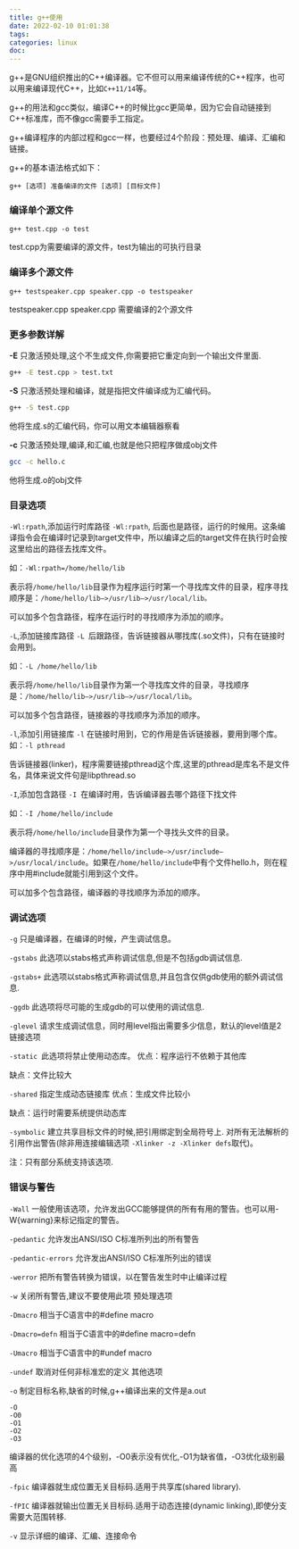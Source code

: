 ```yaml
---
title: g++使用
date: 2022-02-10 01:01:38
tags:
categories: linux
doc:
---
```


g\++是GNU组织推出的C\++编译器。它不但可以用来编译传统的C\++程序，也可以用来编译现代C\++，比如`C++11/14`等。

g\++的用法和gcc类似，编译C\++的时候比gcc更简单，因为它会自动链接到C\++标准库，而不像gcc需要手工指定。

g\++编译程序的内部过程和gcc一样，也要经过4个阶段：预处理、编译、汇编和链接。

g\++的基本语法格式如下：

```
g++ [选项] 准备编译的文件 [选项] [目标文件]
```

### 编译单个源文件

```
g++ test.cpp -o test
```

test.cpp为需要编译的源文件，test为输出的可执行目录

### 编译多个源文件

```
g++ testspeaker.cpp speaker.cpp -o testspeaker
```

testspeaker.cpp speaker.cpp 需要编译的2个源文件

### 更多参数详解

**-E**
 只激活预处理,这个不生成文件,你需要把它重定向到一个输出文件里面.

```bash
g++ -E test.cpp > test.txt
```

**-S**
 只激活预处理和编译，就是指把文件编译成为汇编代码。

```bash
g++ -S test.cpp
```

他将生成.s的汇编代码，你可以用文本编辑器察看

**-c**
 只激活预处理,编译,和汇编,也就是他只把程序做成obj文件

```bash
gcc -c hello.c
```

他将生成.o的obj文件

### 目录选项

`-Wl:rpath`,添加运行时库路径
`-Wl:rpath`, 后面也是路径，运行的时候用。这条编译指令会在编译时记录到target文件中，所以编译之后的target文件在执行时会按这里给出的路径去找库文件。

如：`-Wl:rpath=/home/hello/lib`

表示将`/home/hello/lib`目录作为程序运行时第一个寻找库文件的目录，程序寻找顺序是：`/home/hello/lib–>/usr/lib–>/usr/local/lib。`

可以加多个包含路径，程序在运行时的寻找顺序为添加的顺序。

`-L`,添加链接库路径
`-L `后跟路径，告诉链接器从哪找库(.so文件)，只有在链接时会用到。

如：`-L /home/hello/lib`

表示将`/home/hello/lib`目录作为第一个寻找库文件的目录，寻找顺序是：`/home/hello/lib–>/usr/lib–>/usr/local/lib`。

可以加多个包含路径，链接器的寻找顺序为添加的顺序。

`-l`,添加引用链接库
`-l` 在链接时用到，它的作用是告诉链接器，要用到哪个库。 如：`-l pthread`

告诉链接器(linker)，程序需要链接pthread这个库,这里的pthread是库名不是文件名，具体来说文件句是libpthread.so

`-I`,添加包含路径
`-I `在编译时用，告诉编译器去哪个路径下找文件

如：`-I /home/hello/include`

表示将`/home/hello/include`目录作为第一个寻找头文件的目录。

编译器的寻找顺序是：`/home/hello/include–>/usr/include–>/usr/local/include`。如果在`/home/hello/include`中有个文件hello.h，则在程序中用#include就能引用到这个文件。

可以加多个包含路径，编译器的寻找顺序为添加的顺序。

### 调试选项

`-g`
只是编译器，在编译的时候，产生调试信息。

`-gstabs`
此选项以stabs格式声称调试信息,但是不包括gdb调试信息.

`-gstabs+`
此选项以stabs格式声称调试信息,并且包含仅供gdb使用的额外调试信息.

`-ggdb`
此选项将尽可能的生成gdb的可以使用的调试信息.

`-glevel`
请求生成调试信息，同时用level指出需要多少信息，默认的level值是2
链接选项

`-static `此选项将禁止使用动态库。
优点：程序运行不依赖于其他库

缺点：文件比较大

`-shared` 指定生成动态链接库
优点：生成文件比较小

缺点：运行时需要系统提供动态库

`-symbolic` 建立共享目标文件的时候,把引用绑定到全局符号上.
对所有无法解析的引用作出警告(除非用连接编辑选项 `-Xlinker -z -Xlinker defs`取代)。

注：只有部分系统支持该选项.

### 错误与警告

`-Wall`
一般使用该选项，允许发出GCC能够提供的所有有用的警告。也可以用-W{warning}来标记指定的警告。

`-pedantic`
允许发出ANSI/ISO C标准所列出的所有警告

`-pedantic-errors`
允许发出ANSI/ISO C标准所列出的错误

`-werror`
把所有警告转换为错误，以在警告发生时中止编译过程

`-w`
关闭所有警告,建议不要使用此项
预处理选项

`-Dmacro`
相当于C语言中的#define macro

`-Dmacro=defn`
相当于C语言中的#define macro=defn

`-Umacro`
相当于C语言中的#undef macro

`-undef`
取消对任何非标准宏的定义
其他选项

`-o`
制定目标名称,缺省的时候,g++编译出来的文件是a.out

```
-O
-O0
-O1
-O2
-O3
```

编译器的优化选项的4个级别，\-O0表示没有优化,\-O1为缺省值，-O3优化级别最高

`-fpic`
编译器就生成位置无关目标码.适用于共享库(shared library).

`-fPIC`
编译器就输出位置无关目标码.适用于动态连接(dynamic linking),即使分支需要大范围转移.

`-v`
显示详细的编译、汇编、连接命令
